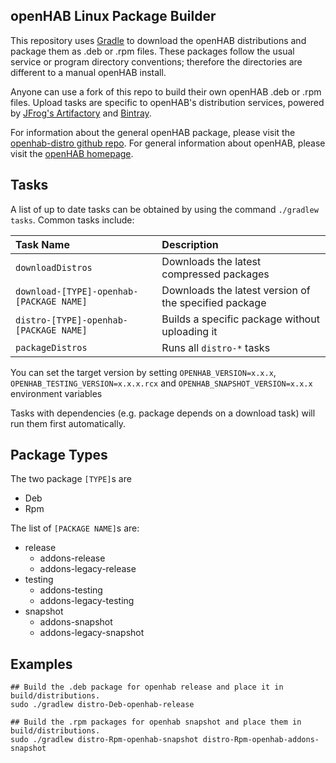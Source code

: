 ## openHAB Linux Package Builder

This repository uses [Gradle](https://gradle.org/) to download the openHAB distributions and package them as .deb or .rpm files.
These packages follow the usual service or program directory conventions; therefore the directories are different to a manual openHAB install.

Anyone can use a fork of this repo to build their own openHAB .deb or .rpm files.
Upload tasks are specific to openHAB's distribution services, powered by [JFrog's Artifactory](https://openhab.jfrog.io/) and [Bintray](https://bintray.com/openhab).

For information about the general openHAB package, please visit the [openhab-distro github repo](https://github.com/openhab/openhab-distro).
For general information about openHAB, please visit the [openHAB homepage](https://www.openhab.org/).

## Tasks

A list of up to date tasks can be obtained by using the command `./gradlew tasks`. Common tasks include:

| Task Name                                 | Description                                                 |
|:------------------------------------------|:------------------------------------------------------------|
| `downloadDistros`                         | Downloads the latest compressed packages                    |
| `download-[TYPE]-openhab-[PACKAGE NAME]` | Downloads the latest version of the specified package       |
| `distro-[TYPE]-openhab-[PACKAGE NAME]`   | Builds a specific package without uploading it              |
| `packageDistros`                          | Runs all `distro-*` tasks                                   |

You can set the target version by setting `OPENHAB_VERSION=x.x.x`, `OPENHAB_TESTING_VERSION=x.x.x.rcx` and `OPENHAB_SNAPSHOT_VERSION=x.x.x` environment variables

Tasks with dependencies (e.g. package depends on a download task) will run them first automatically.

## Package Types

The two package `[TYPE]`s are 

 - Deb
 - Rpm

The list of `[PACKAGE NAME]`s are:

 - release
   - addons-release
   - addons-legacy-release
 - testing
   - addons-testing
   - addons-legacy-testing
 - snapshot
   - addons-snapshot
   - addons-legacy-snapshot
 
## Examples

```shell
## Build the .deb package for openhab release and place it in build/distributions.
sudo ./gradlew distro-Deb-openhab-release

## Build the .rpm packages for openhab snapshot and place them in build/distributions.
sudo ./gradlew distro-Rpm-openhab-snapshot distro-Rpm-openhab-addons-snapshot
```
